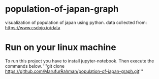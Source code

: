 # population-of-japan-graph
visualization of population of japan using python.
data collected from: https://www.csdojo.io/data

# Run on your linux machine
To run this project you have to install jupyter-notebook.
Then execute the commands below.
'''git clone https://github.com/MarufurRahman/population-of-japan-graph.git'''
